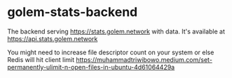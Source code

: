 # golem-stats-backend
The backend serving https://stats.golem.network with data. It's available at https://api.stats.golem.network

You might need to increase file descriptor count on your system or else Redis will hit client limit
https://muhammadtriwibowo.medium.com/set-permanently-ulimit-n-open-files-in-ubuntu-4d61064429a
